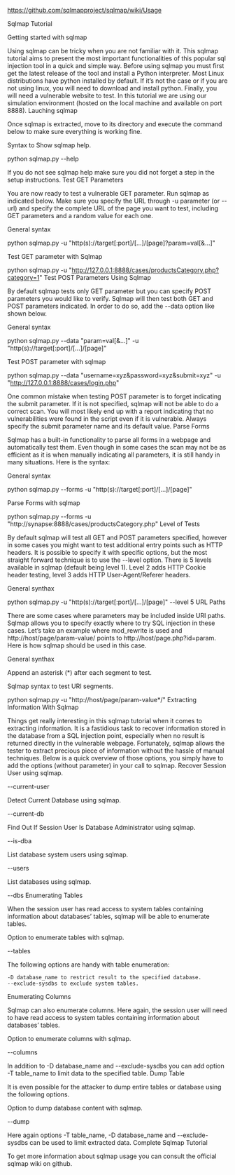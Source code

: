 
https://github.com/sqlmapproject/sqlmap/wiki/Usage

Sqlmap Tutorial

Getting started with sqlmap

Using sqlmap can be tricky when you are not familiar with it. This sqlmap tutorial aims to present the most important functionalities of this popular sql injection tool in a quick and simple way. Before using sqlmap you must first get the latest release of the tool and install a Python interpreter. Most Linux distributions have python installed by default. If it’s not the case or if you are not using linux, you will need to download and install python. Finally, you will need a vulnerable website to test. In this tutorial we are using our simulation environment (hosted on the local machine  and available on port 8888).
Lauching sqlmap

Once sqlmap is extracted, move to its directory and execute the command below to make sure everything is working fine.

Syntax to Show sqlmap help.

python sqlmap.py --help

If you do not see sqlmap help make sure you did not forget a step in the setup instructions.
Test GET Parameters

You are now ready to test a vulnerable GET parameter. Run sqlmap as indicated below. Make sure you specify the URL through -u parameter (or --url) and specify the complete URL of the page you want to test, including GET parameters and a random value for each one.

General syntax

python sqlmap.py -u "http(s)://target[:port]/[...]/[page]?param=val[&...]"

 

Test GET parameter with Sqlmap

python sqlmap.py -u "http://127.0.0.1:8888/cases/productsCategory.php?category=1"
Test POST Parameters Using Sqlmap

By default sqlmap tests only GET parameter but you can specify POST parameters you would like to verify. Sqlmap will then test both GET and POST parameters indicated. In order to do so, add the --data option like shown below.

General syntax

python sqlmap.py --data "param=val[&...]" -u "http(s)://target[:port]/[...]/[page]"

 

Test POST parameter with sqlmap

python sqlmap.py --data "username=xyz&password=xyz&submit=xyz" -u "http://127.0.0.1:8888/cases/login.php"

One common mistake when testing POST parameter is to forget indicating the submit parameter. If it is not specified, sqlmap will not be able to do a correct scan. You will most likely end up with a report indicating that no vulnerabilities were found in the script even if it is vulnerable. Always specify the submit parameter name and its default value.
Parse Forms

Sqlmap has a built-in functionality to parse all forms in a webpage and automatically test them. Even though in some cases the scan may not be as efficient as it is when manually indicating all parameters, it is still handy in many situations. Here is the syntax:

General syntax

python sqlmap.py --forms -u "http(s)://target[:port]/[...]/[page]"

 

Parse Forms with sqlmap

python sqlmap.py --forms -u "http://synapse:8888/cases/productsCategory.php"
Level of Tests

By default sqlmap will test all GET and POST parameters specified, however in some cases you might want to test additional entry points such as HTTP headers. It is possible to specify it with specific options, but the most straight forward technique is to use the --level option. There is 5 levels available in sqlmap (default being level 1). Level 2 adds HTTP Cookie header testing, level 3 adds HTTP User-Agent/Referer headers.

General synthax

python sqlmap.py -u "http(s)://target[:port]/[...]/[page]" --level 5
URL Paths

There are some cases where parameters may be included inside URI paths. Sqlmap allows you to specify exactly where to try SQL injection in these cases. Let’s take an example where mod_rewrite is used and http://host/page/param-value/ points to http://host/page.php?id=param. Here is how sqlmap should be used in this case.

General synthax

Append an asterisk (*) after each segment to test.

 

Sqlmap syntax to test URI segments.

python sqlmap.py -u "http://host/page/param-value*/"
Extracting Information With Sqlmap

Things get really interesting in this sqlmap tutorial when it comes to extracting information. It is a fastidious task to recover information stored in the database from a SQL injection point, especially when no result is returned directly in the vulnerable webpage. Fortunately, sqlmap allows the tester to extract precious piece of information without the hassle of manual techniques. Below is a quick overview of those options, you simply have to add the options (without parameter) in your call to sqlmap.
Recover Session User using sqlmap.

--current-user

 

Detect Current Database using sqlmap.

--current-db

 

Find Out If Session User Is Database Administrator using sqlmap.

--is-dba

 

List database system users using sqlmap.

--users

 

List databases using sqlmap.

--dbs
Enumerating Tables

When the session user has read access to system tables containing information about databases’ tables, sqlmap will be able to enumerate tables.

Option to enumerate tables with sqlmap.

--tables

The following options are handy with table enumeration:

    -D database_name to restrict result to the specified database.
    --exclude-sysdbs to exclude system tables.

Enumerating Columns

Sqlmap can also enumerate columns. Here again, the session user will need to have read access to system tables containing information about databases’ tables.

Option to enumerate columns with sqlmap.

--columns

In addition to -D database_name and --exclude-sysdbs you can add option -T table_name to limit data to the specified table.
Dump Table

It is even possible for the attacker to dump entire tables or database using the following options.

Option to dump database content with sqlmap.

--dump

Here again options -T table_name, -D database_name and --exclude-sysdbs can be used to limit extracted data.
Complete Sqlmap Tutorial

To get more information about sqlmap usage you can consult the official sqlmap wiki on github.
